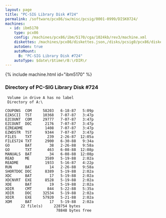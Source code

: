 ```yaml
---
layout: page
title: "PC-SIG Library Disk #724"
permalink: /software/pcx86/sw/misc/pcsig/0001-0999/DISK0724/
machines:
  - id: ibm5170
    type: pcx86
    config: /machines/pcx86/ibm/5170/cga/1024kb/rev3/machine.xml
    diskettes: /machines/pcx86/diskettes.json,/disks/pcsig0/pcx86/diskettes.json
    autoGen: true
    autoMount:
      B: "PC-SIG Library Disk #724"
    autoType: $date\r$time\rB:\rDIR\r
---
```


{% include machine.html id="ibm5170" %}

### Directory of PC-SIG Library Disk #724

     Volume in drive A has no label
     Directory of A:\

    COUPONS  COM     58203   6-18-87   5:09p
    EZASCII  TST     10368   7-07-87   3:47p
    EZCOUNT  COM     29777   7-07-87   3:47p
    EZCOUNT  DOC      2176   7-07-87   3:47p
    EZREADME          1408   7-07-87   3:47p
    EZWDSTR  TST      9344   7-07-87   3:47p
    FILES    TXT       239   2-26-87  12:05a
    FILES724 TXT      2900   6-30-88   9:34a
    GO       BAT        38   2-26-88   9:58a
    GO       TXT       463   6-08-88  12:08p
    MANUALS  BAT        34   6-08-88  12:08p
    READ     ME       3589   5-19-88   2:02a
    README            1933   5-16-87   4:22p
    RUN      BAT        14   2-26-88   9:58a
    SHORTDOC DOC      8389   5-19-88   2:02a
    XDC      BAT        17   5-19-88   2:02a
    XDCNVRT  EXE      8528   5-19-88   2:02a
    XDE      BAT        19   5-19-88   2:02a
    XDIR     CMT       844   5-22-88   5:35a
    XDIR     DOC     32534   5-19-88   2:02a
    XDIR     EXE     57920   5-21-88   2:02a
    XDM      BAT        17   5-19-88   2:02a
           22 file(s)     228754 bytes
                           78848 bytes free
